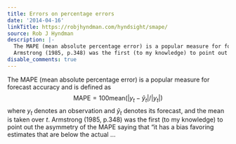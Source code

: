```yaml
---
title: Errors on percentage errors
date: '2014-04-16'
linkTitle: https://robjhyndman.com/hyndsight/smape/
source: Rob J Hyndman
description: |-
  The MAPE (mean absolute percentage error) is a popular measure for forecast accuracy and is defined as $$ \text{MAPE} = 100\text{mean}(|y_t - \hat{y}_t|/|y_t|) $$ where $y_t$ denotes an observation and $\hat{y}_t$ denotes its forecast, and the mean is taken over $t$.
  Armstrong (1985, p.348) was the first (to my knowledge) to point out the asymmetry of the MAPE saying that &ldquo;it has a bias favoring estimates that are below the actual ...
disable_comments: true
---
```

The MAPE (mean absolute percentage error) is a popular measure for forecast accuracy and is defined as $$ \text{MAPE} = 100\text{mean}(|y_t - \hat{y}_t|/|y_t|) $$ where $y_t$ denotes an observation and $\hat{y}_t$ denotes its forecast, and the mean is taken over $t$.
Armstrong (1985, p.348) was the first (to my knowledge) to point out the asymmetry of the MAPE saying that &ldquo;it has a bias favoring estimates that are below the actual ...